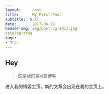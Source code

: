 ```yaml
---
layout:	    post			
title:      My First Post		
subtitle:  Null
date:		2017-06-29		
header-img:	img/post-bg-2017.jpg
catalog:true				
tags:				
- 生活
---
```


## Hey
>这是我的第si篇博客

进入我的博客主页，新的文章会出现在我的主页上。
